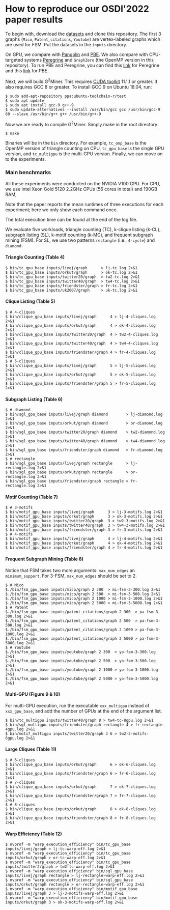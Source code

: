 # How to reproduce our OSDI'2022 paper results

To begin with, download the [datasets](https://www.dropbox.com/sh/i1jq1uwtkcd2qo0/AADJck_u3kx7FeSR5BvdrkqYa?dl=0) and clone this repository.
The first 3 graphs (`Mico`, `Patent_citations`, `Youtube`) are vertex-labeled graphs which are used for FSM.
Put the datasets in the `inputs` directory.

On GPU, we compare with [Pangolin](src/pangolin/) and [PBE](https://github.com/guowentian/SubgraphMatchGPU).
We also compare with CPU-targeted systems [Peregrine](https://github.com/pdclab/peregrine) and `GraphZero` (the OpenMP version in this repository).
To run PBE and Peregrine, you can find this [link](https://github.com/pdclab/peregrine/blob/master/experiments-guide.md) for Peregrine and this [link](https://github.com/guowentian/SubgraphMatchGPU/blob/master/scripts/demo.sh) for PBE.

Next, we will build G<sup>2</sup>Miner. This requires [CUDA toolkit](https://developer.nvidia.com/cuda-toolkit) 11.1.1 or greater.
It also requires GCC 8 or greater. To install GCC 9 on Ubuntu 18.04, run:

```
$ sudo add-apt-repository ppa:ubuntu-toolchain-r/test
$ sudo apt update
$ sudo apt install gcc-9 g++-9
$ sudo update-alternatives --install /usr/bin/gcc gcc /usr/bin/gcc-9 60 --slave /usr/bin/g++ g++ /usr/bin/g++-9
```

Now we are ready to compile G<sup>2</sup>Miner. Simply make in the root directory:

```
$ make
```

Binaries will be in the `bin` directory. 
For example, `tc_omp_base` is the OpenMP version of triangle counting on CPU, `tc_gpu_base` is the single GPU version, and `tc_multigpu` is the multi-GPU version.
Finally, we can move on to the experiments.

### Main benchmarks

All these experiments were conducted on the NVIDIA V100 GPU. For CPU, we use Intel Xeon Gold 5120 2.2GHz CPUs (56 cores in total) and 190GB RAM,

Note that the paper reports the mean runtimes of three executions for each experiment; here we only show each command once.

The total execution time can be found at the end of the log file.

We evaluate five workloads, triangle counting (TC), k-clique listing (k-CL), subgraph listing (SL), k-motif counting (k-MC), and frequent subgraph mining (FSM). 
For SL, we use two patterns `rectangle` (i.e., `4-cycle`) and `diamond`.

#### Triangle Counting (Table 4)

```
$ bin/tc_gpu_base inputs/livej/graph      > lj-tc.log 2>&1
$ bin/tc_gpu_base inputs/orkut/graph      > ok-tc.log 2>&1
$ bin/tc_gpu_base inputs/twitter20/graph  > tw2-tc.log 2>&1
$ bin/tc_gpu_base inputs/twitter40/graph  > tw4-tc.log 2>&1
$ bin/tc_gpu_base inputs/friendster/graph > fr-tc.log 2>&1
$ bin/tc_gpu_base inputs/uk2007/graph     > uk-tc.log 2>&1
```

#### Clique Listing (Table 5)

```
$ # 4-cliques
$ bin/clique_gpu_base inputs/livej/graph      4 > lj-4-cliques.log 2>&1
$ bin/clique_gpu_base inputs/orkut/graph      4 > ok-4-cliques.log 2>&1
$ bin/clique_gpu_base inputs/twitter20/graph  4 > tw2-4-cliques.log 2>&1
$ bin/clique_gpu_base inputs/twitter40/graph  4 > tw4-4-cliques.log 2>&1
$ bin/clique_gpu_base inputs/friendster/graph 4 > fr-4-cliques.log 2>&1
$ # 5-cliques
$ bin/clique_gpu_base inputs/livej/graph      5 > lj-5-cliques.log 2>&1
$ bin/clique_gpu_base inputs/orkut/graph      5 > ok-5-cliques.log 2>&1
$ bin/clique_gpu_base inputs/friendster/graph 5 > fr-5-cliques.log 2>&1
```

#### Subgraph Listing (Table 6)

```
$ # diamond
$ bin/sgl_gpu_base inputs/livej/graph diamond        > lj-diamond.log 2>&1
$ bin/sgl_gpu_base inputs/orkut/graph diamond        > or-diamond.log 2>&1
$ bin/sgl_gpu_base inputs/twitter20/graph diamond    > tw2-diamond.log 2>&1
$ bin/sgl_gpu_base inputs/twitter40/graph diamond    > tw4-diamond.log 2>&1
$ bin/sgl_gpu_base inputs/friendster/graph diamond   > fr-diamond.log 2>&1
$ # rectangle
$ bin/sgl_gpu_base inputs/livej/graph rectangle      > lj-rectangle.log 2>&1
$ bin/sgl_gpu_base inputs/orkut/graph rectangle      > or-rectangle.log 2>&1
$ bin/sgl_gpu_base inputs/friendster/graph rectangle > fr-rectangle.log 2>&1
```

#### Motif Counting (Table 7)

```
$ # 3-motifs
$ bin/motif_gpu_base inputs/livej/graph      3 > lj-3-motifs.log 2>&1
$ bin/motif_gpu_base inputs/orkut/graph      3 > ok-3-motifs.log 2>&1
$ bin/motif_gpu_base inputs/twitter20/graph  3 > tw2-3-motifs.log 2>&1
$ bin/motif_gpu_base inputs/twitter40/graph  3 > tw4-3-motifs.log 2>&1
$ bin/motif_gpu_base inputs/friendster/graph 3 > fr-3-motifs.log 2>&1
$ # 4-motifs
$ bin/motif_gpu_base inputs/livej/graph      4 > lj-4-motifs.log 2>&1
$ bin/motif_gpu_base inputs/orkut/graph      4 > ok-4-motifs.log 2>&1
$ bin/motif_gpu_base inputs/friendster/graph 4 > fr-4-motifs.log 2>&1
```

#### Frequent Subgraph Mining (Table 8)

Notice that FSM takes two more arguments: `max_num_edges` an `minimum_support`. For 3-FSM, `max_num_edges` should be set to 2.

```
$ # Mico
$./bin/fsm_gpu_base inputs/mico/graph 2 300  > mi-fsm-3-300.log 2>&1
$./bin/fsm_gpu_base inputs/mico/graph 2 500  > mi-fsm-3-500.log 2>&1
$./bin/fsm_gpu_base inputs/mico/graph 2 1000 > mi-fsm-3-1000.log 2>&1
$./bin/fsm_gpu_base inputs/mico/graph 2 5000 > mi-fsm-3-5000.log 2>&1
$ # Patent
$./bin/fsm_gpu_base inputs/patent_citations/graph 2 300  > pa-fsm-3-300.log 2>&1
$./bin/fsm_gpu_base inputs/patent_citations/graph 2 500  > pa-fsm-3-500.log 2>&1
$./bin/fsm_gpu_base inputs/patent_citations/graph 2 1000 > pa-fsm-3-1000.log 2>&1
$./bin/fsm_gpu_base inputs/patent_citations/graph 2 5000 > pa-fsm-3-5000.log 2>&1
$ # Youtube
$./bin/fsm_gpu_base inputs/youtube/graph 2 300  > yo-fsm-3-300.log 2>&1
$./bin/fsm_gpu_base inputs/youtube/graph 2 500  > yo-fsm-3-500.log 2>&1
$./bin/fsm_gpu_base inputs/youtube/graph 2 1000 > yo-fsm-3-1000.log 2>&1
$./bin/fsm_gpu_base inputs/youtube/graph 2 5000 > yo-fsm-3-5000.log 2>&1
```

#### Multi-GPU (Figure 9 & 10)

For multi-GPU execution, run the executable `xxx_multigpu` instead of `xxx_gpu_base`, and add the number of GPUs at the end of the argument list. 

```
$ bin/tc_multigpu inputs/twitter40/graph 8 > tw4-tc-8gpu.log 2>&1
$ bin/sgl_multigpu inputs/friendster/graph rectangle 4 > fr-rectangle-4gpu.log 2>&1
$ bin/motif_multigpu inputs/twitter20/graph 3 6 > tw2-3-motifs-6gpu.log 2>&1
```

#### Large Cliques (Table 11)

```
$ # 6-cliques
$ bin/clique_gpu_base inputs/orkut/graph      6 > ok-6-cliques.log 2>&1
$ bin/clique_gpu_base inputs/friendster/graph 6 > fr-6-cliques.log 2>&1
$ # 7-cliques
$ bin/clique_gpu_base inputs/orkut/graph      7 > ok-7-cliques.log 2>&1
$ bin/clique_gpu_base inputs/friendster/graph 7 > fr-7-cliques.log 2>&1
$ # 8-cliques
$ bin/clique_gpu_base inputs/orkut/graph      8 > ok-8-cliques.log 2>&1
$ bin/clique_gpu_base inputs/friendster/graph 8 > fr-8-cliques.log 2>&1
```

#### Warp Efficiency (Table 12)

```
$ nvprof -m "warp_execution_efficiency" bin/tc_gpu_base inputs/livej/graph > lj-tc-warp-eff.log 2>&1
$ nvprof -m "warp_execution_efficiency" bin/tc_gpu_base inputs/orkut/graph > or-tc-warp-eff.log 2>&1
$ nvprof -m "warp_execution_efficiency" bin/tc_gpu_base inputs/twitter2/graph > tw2-tc-warp-eff.log 2>&1
$ nvprof -m "warp_execution_efficiency" bin/sgl_gpu_base inputs/livej/graph rectangle > lj-rectangle-warp-eff.log 2>&1
$ nvprof -m "warp_execution_efficiency" bin/sgl_gpu_base inputs/orkut/graph rectangle > or-rectangle-warp-eff.log 2>&1
$ nvprof -m "warp_execution_efficiency" bin/motif_gpu_base inputs/livej/graph 3 > lj-3-motifs-warp-eff.log 2>&1
$ nvprof -m "warp_execution_efficiency" bin/motif_gpu_base inputs/orkut/graph 3 > ok-3-motifs-warp-eff.log 2>&1
```

